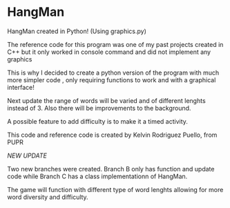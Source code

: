 # HangMan
HangMan created in Python! (Using graphics.py)

The reference code for this program was one of my past projects created in C++ 
but it only worked in console command and did not implement any graphics

This is why I decided to create a python version of the program with much more simpler
code , only requiring functions to work and with a graphical interface!

Next update the range of words will be varied and of different lenghts instead of 3.
Also there will be improvements to the background.

A possible feature to add difficulty is to make it a timed activity.

This code and reference code is created by Kelvin Rodriguez Puello, from PUPR

*NEW UPDATE*

Two new branches were created. 
Branch B only has function and update code while Branch C has a class implementationn of HangMan.

The game will function with different type of word lenghts allowing for more word diversity and difficulty.
